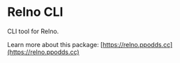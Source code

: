 # Relno CLI

CLI tool for Relno.

Learn more about this package: [https://relno.ppodds.cc](https://relno.ppodds.cc)
